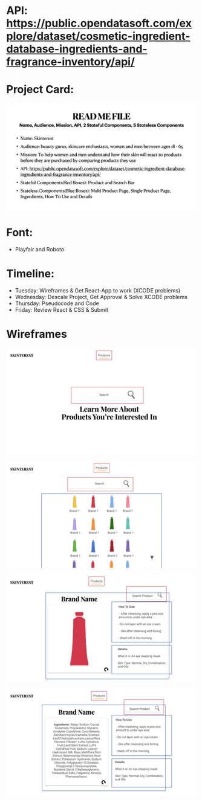 
# API: https://public.opendatasoft.com/explore/dataset/cosmetic-ingredient-database-ingredients-and-fragrance-inventory/api/ 

# Project Card: 
![alt text](https://github.com/Thandi227/Product-Analysis/blob/master/ingredwatch/wireframes/Mod%20Two%20Project/Mod%20Two%20Project.002.jpeg "Project Card")

# Font: 
* Playfair and Roboto

# Timeline:
* Tuesday: Wireframes & Get React-App to work (XCODE problems)
* Wednesday: Descale Project, Get Approval & Solve XCODE problems
* Thursday: Pseudocode and Code 
* Friday: Review React & CSS & Submit

# Wireframes

![alt text](https://github.com/Thandi227/Product-Analysis/blob/master/ingred-watch/src/assets/wireframes/Mod%20Two%20Project.003.jpeg "Landing Page")

![alt text](https://github.com/Thandi227/Product-Analysis/blob/master/ingredwatch/wireframes/Mod%20Two%20Project/Mod%20Two%20Project.004.jpeg "Search Pagee")

![alt text](https://github.com/Thandi227/Product-Analysis/blob/master/ingredwatch/wireframes/Mod%20Two%20Project/Mod%20Two%20Project.006.jpeg "Product Page")

![alt text](https://github.com/Thandi227/Product-Analysis/blob/master/ingredwatch/wireframes/Mod%20Two%20Project/Mod%20Two%20Project.007.jpeg "Ingredient Page")
